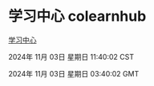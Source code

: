 # 学习中心 colearnhub
[学习中心](http://219.139.197.74:56308/colearnhub/)

2024年 11月 03日 星期日 11:40:02 CST

2024年 11月 03日 星期日 03:40:02 GMT
